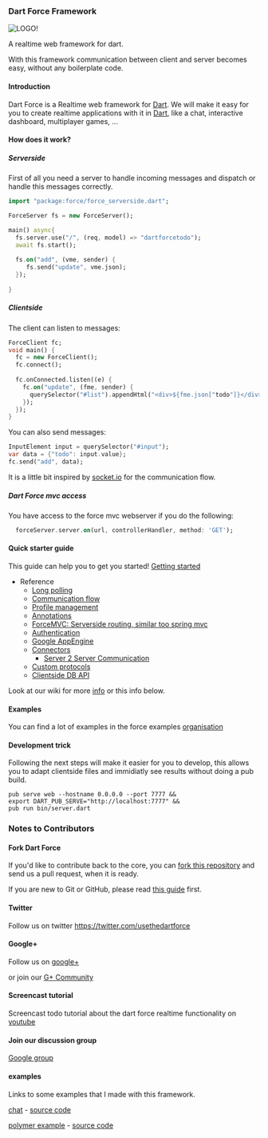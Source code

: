 ### Dart Force Framework ###

![LOGO!](https://raw.github.com/ForceUniverse/dart-force/master/resources/dart_force_logo.jpg)

A realtime web framework for dart.

With this framework communication between client and server becomes easy, without any boilerplate code.

#### Introduction ####

Dart Force is a Realtime web framework for [Dart](http://www.dartlang.org). We will make it easy for you to create realtime applications with it in [Dart](http://www.dartlang.org), like a chat, interactive dashboard, multiplayer games, ...

#### How does it work? ####

##### Serverside #####

First of all you need a server to handle incoming messages and dispatch or handle this messages correctly.

```dart
import "package:force/force_serverside.dart";

ForceServer fs = new ForceServer();

main() async{
  fs.server.use("/", (req, model) => "dartforcetodo");
  await fs.start();
  
  fs.on("add", (vme, sender) {
     fs.send("update", vme.json);
  });
  
}
```

##### Clientside #####

The client can listen to messages:

```dart
ForceClient fc;
void main() {
  fc = new ForceClient();
  fc.connect();
  
  fc.onConnected.listen((e) {
    fc.on("update", (fme, sender) {
      querySelector("#list").appendHtml("<div>${fme.json["todo"]}</div>");
    });
  });
}
```

You can also send messages:
```dart
InputElement input = querySelector("#input");
var data = {"todo": input.value};
fc.send("add", data);
```

It is a little bit inspired by [socket.io](http://socket.io) for the communication flow.

##### Dart Force mvc access #####

You have access to the force mvc webserver if you do the following:
```dart
  forceServer.server.on(url, controllerHandler, method: 'GET');
```
#### Quick starter guide ####

This guide can help you to get you started! [Getting started](https://github.com/ForceUniverse/dart-force/wiki/Getting-started)

* Reference
    * [Long polling](https://github.com/ForceUniverse/dart-force/wiki/Long-polling)
    * [Communication flow](https://github.com/ForceUniverse/dart-force/wiki/Communication-flow)
    * [Profile management](https://github.com/ForceUniverse/dart-force/wiki/Profile-management)
    * [Annotations](https://github.com/ForceUniverse/dart-force/wiki/Annotations)
    * [ForceMVC: Serverside routing, similar too spring mvc](https://github.com/ForceUniverse/dart-force/wiki/ForceMVC%3A-Serverside-routing)
    * [Authentication](https://github.com/ForceUniverse/dart-force/wiki/Authentication)
    * [Google AppEngine](https://github.com/ForceUniverse/dart-force/wiki/Google-AppEngine)
    * [Connectors](https://github.com/ForceUniverse/dart-force/wiki/Connectors)
    	* [Server 2 Server Communication](https://github.com/ForceUniverse/dart-force/wiki/server-2-server) 
    * [Custom protocols](https://github.com/ForceUniverse/dart-force/wiki/Custom-protocols)
    * [Clientside DB API](https://github.com/ForceUniverse/dart-force/wiki/Clientside-DB-API)
	  
Look at our wiki for more [info](https://github.com/ForceUniverse/dart-force/wiki) or this info below.

#### Examples ####

You can find a lot of examples in the force examples [organisation](https://github.com/ForceExamples)

#### Development trick ####

Following the next steps will make it easier for you to develop, this allows you to adapt clientside files and immidiatly see results without doing a pub build.

	pub serve web --hostname 0.0.0.0 --port 7777 &&
	export DART_PUB_SERVE="http://localhost:7777" &&
	pub run bin/server.dart

### Notes to Contributors ###

#### Fork Dart Force ####

If you'd like to contribute back to the core, you can [fork this repository](https://help.github.com/articles/fork-a-repo) and send us a pull request, when it is ready.

If you are new to Git or GitHub, please read [this guide](https://help.github.com/) first.

#### Twitter ####

Follow us on twitter https://twitter.com/usethedartforce

#### Google+ ####

Follow us on [google+](https://plus.google.com/111406188246677273707)

or join our [G+ Community](https://plus.google.com/u/0/communities/109050716913955926616) 

#### Screencast tutorial ####

Screencast todo tutorial about the dart force realtime functionality on [youtube](http://youtu.be/FZr75CsBNag)

#### Join our discussion group ####

[Google group](https://groups.google.com/forum/#!forum/dart-force)

#### examples ####

Links to some examples that I made with this framework.

[chat](http://forcechat.herokuapp.com/) - [source code](https://github.com/jorishermans/dart-force-chat-example)

[polymer example](http://polymerforce.herokuapp.com) - [source code](https://github.com/jorishermans/dart-force-polymer-example)
